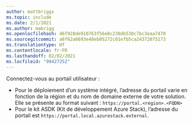 ```yaml
---
author: mattbriggs
ms.topic: include
ms.date: 2/1/2021
ms.author: mabrigg
ms.openlocfilehash: 46f928de910763f56e8c238db530c7bc3eaa7470
ms.sourcegitcommit: a6f62a6693e48eb05272c01efb5ca24372875173
ms.translationtype: HT
ms.contentlocale: fr-FR
ms.lasthandoff: 02/02/2021
ms.locfileid: "99427252"
---
```

Connectez-vous au portail utilisateur : 

* Pour le déploiement d’un système intégré, l’adresse du portail varie en fonction de la région et du nom de domaine externe de votre solution. Elle se présente au format suivant : `https://portal.<region>.<FQDN>`
* Pour le kit ASDK (Kit de développement Azure Stack), l’adresse du portail est `https://portal.local.azurestack.external`.
